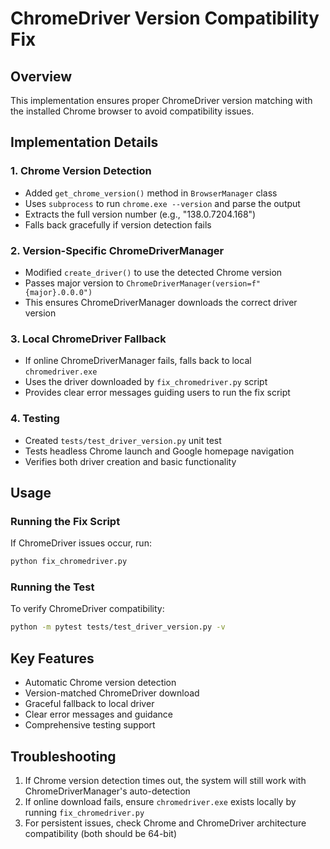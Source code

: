 # ChromeDriver Version Compatibility Fix

## Overview
This implementation ensures proper ChromeDriver version matching with the installed Chrome browser to avoid compatibility issues.

## Implementation Details

### 1. Chrome Version Detection
- Added `get_chrome_version()` method in `BrowserManager` class
- Uses `subprocess` to run `chrome.exe --version` and parse the output
- Extracts the full version number (e.g., "138.0.7204.168")
- Falls back gracefully if version detection fails

### 2. Version-Specific ChromeDriverManager
- Modified `create_driver()` to use the detected Chrome version
- Passes major version to `ChromeDriverManager(version=f"{major}.0.0.0")`
- This ensures ChromeDriverManager downloads the correct driver version

### 3. Local ChromeDriver Fallback
- If online ChromeDriverManager fails, falls back to local `chromedriver.exe`
- Uses the driver downloaded by `fix_chromedriver.py` script
- Provides clear error messages guiding users to run the fix script

### 4. Testing
- Created `tests/test_driver_version.py` unit test
- Tests headless Chrome launch and Google homepage navigation
- Verifies both driver creation and basic functionality

## Usage

### Running the Fix Script
If ChromeDriver issues occur, run:
```bash
python fix_chromedriver.py
```

### Running the Test
To verify ChromeDriver compatibility:
```bash
python -m pytest tests/test_driver_version.py -v
```

## Key Features
- Automatic Chrome version detection
- Version-matched ChromeDriver download
- Graceful fallback to local driver
- Clear error messages and guidance
- Comprehensive testing support

## Troubleshooting
1. If Chrome version detection times out, the system will still work with ChromeDriverManager's auto-detection
2. If online download fails, ensure `chromedriver.exe` exists locally by running `fix_chromedriver.py`
3. For persistent issues, check Chrome and ChromeDriver architecture compatibility (both should be 64-bit)
